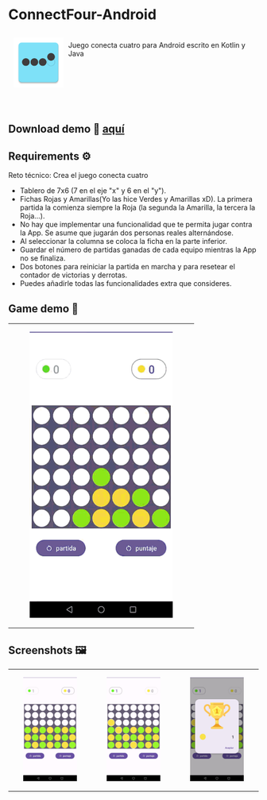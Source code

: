 # ConnectFour-Android
<img src="https://github.com/hall9zeha/ConnectFour-Android/blob/main/InKotlin/app/src/main/res/mipmap-xxxhdpi/ic_launcher.png" align="left"
width="20%" hspace="10" vspace="10">
</br>
Juego  conecta cuatro para Android escrito en Kotlin y Java
</br>
</br>
</br>
</br>
</br>
</br>
</br>
## Download demo 📂 [aquí](https://github.com/hall9zeha/ConnectFour-Android/raw/main/demo/conecta4.apk)

## Requirements ⚙️

Reto técnico: Crea el juego conecta cuatro

* Tablero de 7x6 (7 en el eje "x" y 6 en el "y").
* Fichas Rojas y Amarillas(Yo las hice Verdes y Amarillas xD). La primera partida la comienza siempre la Roja (la segunda la Amarilla, la tercera la Roja...).
* No hay que implementar una funcionalidad que te permita jugar contra la App. Se asume que jugarán dos personas reales alternándose.
* Al seleccionar la columna se coloca la ficha en la parte inferior.
* Guardar el número de partidas ganadas de cada equipo mientras la App no se finaliza.
* Dos botones para reiniciar la partida en marcha y para resetear el contador de victorias y derrotas.
* Puedes añadirle todas las funcionalidades extra que consideres.
## Game demo 🎥
||
|--|
|<p align="center" width="70%"><img src="https://github.com/hall9zeha/ConnectFour-Android/blob/main/screenshots/connect4.gif"  alt="drawing" width="80%"/></p>|
## Screenshots 🖼️
||||
|--|--|--|
|<p align="center" width="70%"><img src="https://github.com/hall9zeha/ConnectFour-Android/blob/main/screenshots/screen1.jpg"  alt="drawing" width="70%"/></p>|<p align="center" width="70%"><img src="https://github.com/hall9zeha/ConnectFour-Android/blob/main/screenshots/screen2.jpg"  alt="drawing" width="70%"/></p>|<p align="center" width="70%"><img src="https://github.com/hall9zeha/ConnectFour-Android/blob/main/screenshots/screen3.jpg"  alt="drawing" width="70%"/></p>|
